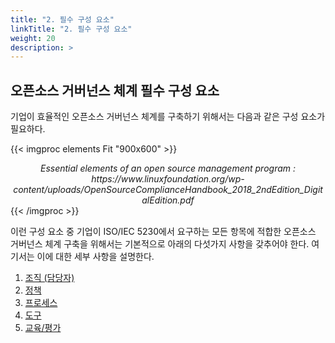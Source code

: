 ```yaml
---
title: "2. 필수 구성 요소"
linkTitle: "2. 필수 구성 요소"
weight: 20
description: >
---
```


## 오픈소스 거버넌스 체계 필수 구성 요소

기업이 효율적인 오픈소스 거버넌스 체계를 구축하기 위해서는 다음과 같은 구성 요소가 필요하다. 

{{< imgproc elements Fit "900x600" >}}
<center><i>Essential elements of an open source management program : https://www.linuxfoundation.org/wp-content/uploads/OpenSourceComplianceHandbook_2018_2ndEdition_DigitalEdition.pdf</i></center>
{{< /imgproc >}}

이런 구성 요소 중 기업이 ISO/IEC 5230에서 요구하는 모든 항목에 적합한 오픈소스 거버넌스 체계 구축을 위해서는 기본적으로 아래의 다섯가지 사항을 갖추어야 한다. 여기서는 이에 대한 세부 사항을 설명한다. 

1. [조직 (담당자)](../3-teams)
2. [정책](../4-polic)
3. [프로세스](../5-process)
4. [도구](../6-tool)
5. [교육/평가](../7-training)
